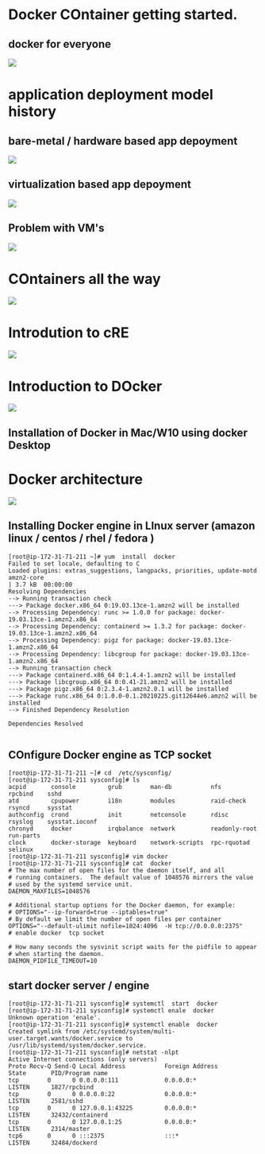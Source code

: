 # Docker COntainer getting started. 

## docker for everyone 

<img src="dall.png">

# application deployment model history 

## bare-metal / hardware based app depoyment 

<img src="hardware.png">

## virtualization based app depoyment 

<img src="virt.png">

## Problem with VM's

<img src="vmprob.png">

# COntainers all the way 

<img src="cont.png">

# Introdution to cRE

<img src="cre.png">


# Introduction to DOcker 

<img src="version.png">

## Installation of Docker in Mac/W10 using docker Desktop 

# Docker architecture 

<img src="darch.png">

## Installing Docker engine in LInux server (amazon linux / centos / rhel / fedora )

```
[root@ip-172-31-71-211 ~]# yum  install  docker  
Failed to set locale, defaulting to C
Loaded plugins: extras_suggestions, langpacks, priorities, update-motd
amzn2-core                                                                                    | 3.7 kB  00:00:00     
Resolving Dependencies
--> Running transaction check
---> Package docker.x86_64 0:19.03.13ce-1.amzn2 will be installed
--> Processing Dependency: runc >= 1.0.0 for package: docker-19.03.13ce-1.amzn2.x86_64
--> Processing Dependency: containerd >= 1.3.2 for package: docker-19.03.13ce-1.amzn2.x86_64
--> Processing Dependency: pigz for package: docker-19.03.13ce-1.amzn2.x86_64
--> Processing Dependency: libcgroup for package: docker-19.03.13ce-1.amzn2.x86_64
--> Running transaction check
---> Package containerd.x86_64 0:1.4.4-1.amzn2 will be installed
---> Package libcgroup.x86_64 0:0.41-21.amzn2 will be installed
---> Package pigz.x86_64 0:2.3.4-1.amzn2.0.1 will be installed
---> Package runc.x86_64 0:1.0.0-0.1.20210225.git12644e6.amzn2 will be installed
--> Finished Dependency Resolution

Dependencies Resolved


```

## COnfigure Docker engine as TCP socket 

```
[root@ip-172-31-71-211 ~]# cd  /etc/sysconfig/
[root@ip-172-31-71-211 sysconfig]# ls
acpid       console         grub        man-db           nfs            rpcbind    sshd
atd         cpupower        i18n        modules          raid-check     rsyncd     sysstat
authconfig  crond           init        netconsole       rdisc          rsyslog    sysstat.ioconf
chronyd     docker          irqbalance  network          readonly-root  run-parts
clock       docker-storage  keyboard    network-scripts  rpc-rquotad    selinux
[root@ip-172-31-71-211 sysconfig]# vim docker
[root@ip-172-31-71-211 sysconfig]# cat  docker
# The max number of open files for the daemon itself, and all
# running containers.  The default value of 1048576 mirrors the value
# used by the systemd service unit.
DAEMON_MAXFILES=1048576

# Additional startup options for the Docker daemon, for example:
# OPTIONS="--ip-forward=true --iptables=true"
# By default we limit the number of open files per container
OPTIONS="--default-ulimit nofile=1024:4096  -H tcp://0.0.0.0:2375"
# enable docker  tcp socket 

# How many seconds the sysvinit script waits for the pidfile to appear
# when starting the daemon.
DAEMON_PIDFILE_TIMEOUT=10

```

## start docker server / engine 

```
[root@ip-172-31-71-211 sysconfig]# systemctl  start  docker 
[root@ip-172-31-71-211 sysconfig]# systemctl enale  docker 
Unknown operation 'enale'.
[root@ip-172-31-71-211 sysconfig]# systemctl enable  docker 
Created symlink from /etc/systemd/system/multi-user.target.wants/docker.service to /usr/lib/systemd/system/docker.service.
[root@ip-172-31-71-211 sysconfig]# netstat -nlpt
Active Internet connections (only servers)
Proto Recv-Q Send-Q Local Address           Foreign Address         State       PID/Program name    
tcp        0      0 0.0.0.0:111             0.0.0.0:*               LISTEN      1827/rpcbind        
tcp        0      0 0.0.0.0:22              0.0.0.0:*               LISTEN      2581/sshd           
tcp        0      0 127.0.0.1:43225         0.0.0.0:*               LISTEN      32432/containerd    
tcp        0      0 127.0.0.1:25            0.0.0.0:*               LISTEN      2314/master         
tcp6       0      0 :::2375                 :::*                    LISTEN      32484/dockerd   

```







